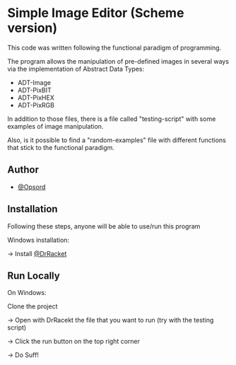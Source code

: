 
# Simple Image Editor (Scheme version)

This code was written following the functional paradigm of programming.

The program allows the manipulation of pre-defined images in several ways via the implementation of Abstract Data Types:

- ADT-Image
- ADT-PixBIT
- ADT-PixHEX
- ADT-PixRGB

In addition to those files, there is a file called "testing-script" with some examples of image manipulation.

Also, is it possible to find a "random-examples" file with different functions that stick to the functional paradigm.


## Author

- [@Opsord](https://www.github.com/Opsord)


## Installation

Following these steps, anyone will be able to use/run this program

Windows installation:

-> Install [@DrRacket](https://racket-lang.org)


## Run Locally

On Windows:

Clone the project

-> Open with DrRacekt the file that you want to run (try with the testing script)

-> Click the run button on the top right corner

-> Do Suff!